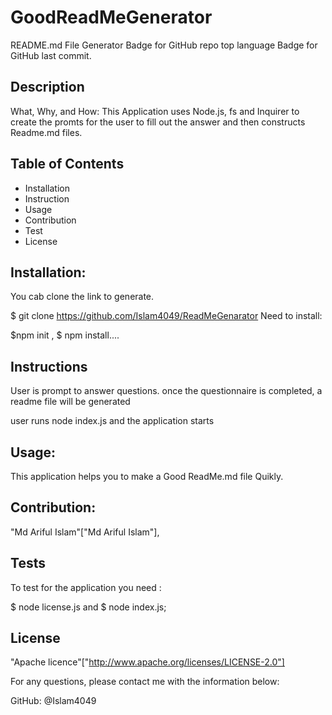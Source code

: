 # GoodReadMeGenerator
README.md File Generator
Badge for GitHub repo top language Badge for GitHub last commit.

## Description
What, Why, and How:
This Application uses Node.js, fs and Inquirer to create the promts for the user to fill out the answer and then constructs Readme.md files.
## Table of Contents
* Installation
* Instruction
* Usage
* Contribution
* Test
* License

## Installation:
You cab clone the link to generate.

  $ git clone https://github.com/Islam4049/ReadMeGenarator
  Need to install:

$npm init , $ npm install....

## Instructions
User is prompt to answer questions. once the questionnaire is completed, a readme file will be generated

user runs node index.js and the application starts

## Usage:
This application helps you to make a Good ReadMe.md file Quikly.


## Contribution: 
"Md Ariful Islam"["Md Ariful Islam"],

## Tests
To test for the application you need :

$ node license.js and $ node index.js;


## License
 "Apache licence"["http://www.apache.org/licenses/LICENSE-2.0"]


For any questions, please contact me with the information below:

GitHub: @Islam4049

